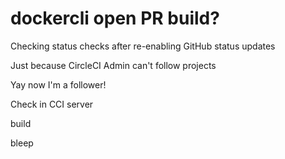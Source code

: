 # dockercli open PR build?

Checking status checks after re-enabling GitHub status updates

Just because CircleCI Admin can't follow projects

Yay now I'm a follower!

Check in CCI server

build

bleep
